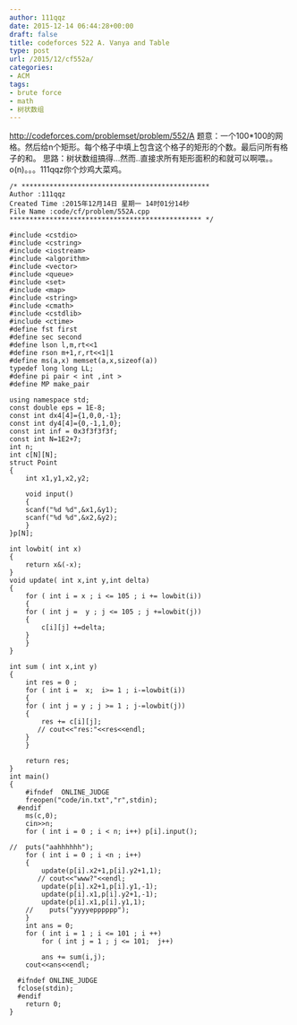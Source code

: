 ```yaml
---
author: 111qqz
date: 2015-12-14 06:44:28+00:00
draft: false
title: codeforces 522 A. Vanya and Table
type: post
url: /2015/12/cf552a/
categories:
- ACM
tags:
- brute force
- math
- 树状数组
---
```


http://codeforces.com/problemset/problem/552/A
题意：一个100*100的网格。然后给n个矩形。每个格子中填上包含这个格子的矩形的个数。最后问所有格子的和。
思路：树状数组搞得...然而..直接求所有矩形面积的和就可以啊喂。。o(n)。。。111qqz你个炒鸡大菜鸡。

 

    
    /* ***********************************************
    Author :111qqz
    Created Time :2015年12月14日 星期一 14时01分14秒
    File Name :code/cf/problem/552A.cpp
    ************************************************ */
    
    #include <cstdio>
    #include <cstring>
    #include <iostream>
    #include <algorithm>
    #include <vector>
    #include <queue>
    #include <set>
    #include <map>
    #include <string>
    #include <cmath>
    #include <cstdlib>
    #include <ctime>
    #define fst first
    #define sec second
    #define lson l,m,rt<<1
    #define rson m+1,r,rt<<1|1
    #define ms(a,x) memset(a,x,sizeof(a))
    typedef long long LL;
    #define pi pair < int ,int >
    #define MP make_pair
    
    using namespace std;
    const double eps = 1E-8;
    const int dx4[4]={1,0,0,-1};
    const int dy4[4]={0,-1,1,0};
    const int inf = 0x3f3f3f3f;
    const int N=1E2+7;
    int n;
    int c[N][N];
    struct Point
    {
        int x1,y1,x2,y2;
    
        void input()
        {
    	scanf("%d %d",&x1,&y1);
    	scanf("%d %d",&x2,&y2);
        }
    }p[N];
    
    int lowbit( int x)
    {
        return x&(-x);
    }
    void update( int x,int y,int delta)
    {
        for ( int i = x ; i <= 105 ; i += lowbit(i))
        {
    	for ( int j =  y ; j <= 105 ; j +=lowbit(j))
    	{
    	    c[i][j] +=delta;
    	}
        }
    }
    
    int sum ( int x,int y)
    {
        int res = 0 ;
        for ( int i =  x;  i>= 1 ; i-=lowbit(i))
        {
    	for ( int j = y ; j >= 1 ; j-=lowbit(j))
    	{
    	    res += c[i][j];
    	   // cout<<"res:"<<res<<endl;
    	}
        }
    
        return res;
    }
    int main()
    {
    	#ifndef  ONLINE_JUDGE 
    	freopen("code/in.txt","r",stdin);
      #endif
    	ms(c,0);
    	cin>>n;
    	for ( int i = 0 ; i < n; i++) p[i].input();
    	
    //	puts("aahhhhhh");
    	for ( int i = 0 ; i <n ; i++)
    	{
    	    update(p[i].x2+1,p[i].y2+1,1);
    	   // cout<<"www?"<<endl;
    	    update(p[i].x2+1,p[i].y1,-1);
    	    update(p[i].x1,p[i].y2+1,-1);
    	    update(p[i].x1,p[i].y1,1);
    	//    puts("yyyyepppppp");
    	}
    	int ans = 0;
    	for ( int i = 1 ; i <= 101 ; i ++)
    	    for ( int j = 1 ; j <= 101;  j++)
    		
    		ans += sum(i,j);
    	cout<<ans<<endl;
    
      #ifndef ONLINE_JUDGE  
      fclose(stdin);
      #endif
        return 0;
    }
    



